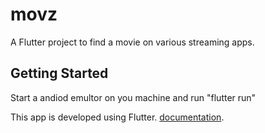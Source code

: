 # movz

A Flutter project to find a movie on various streaming apps.

## Getting Started

Start a andiod emultor on you machine and run "flutter run"

This app is developed using Flutter.
[documentation](https://flutter.io/).


